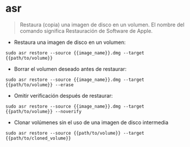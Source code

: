 # asr

> Restaura (copia) una imagen de disco en un volumen.
> El nombre del comando significa Restauración de Software de Apple.

- Restaura una imagen de disco en un volumen:

`sudo asr restore --source {{image_name}}.dmg --target {{path/to/volume}}`

- Borrar el volumen deseado antes de restaurar:

`sudo asr restore --source {{image_name}}.dmg --target {{path/to/volume}} --erase`

- Omitir verificación después de restaurar:

`sudo asr restore --source {{image_name}}.dmg --target {{path/to/volume}} --noverify`

- Clonar volúmenes sin el uso de una imagen de disco intermedia

`sudo asr restore --source {{path/to/volume}} --target {{path/to/cloned_volume}}`
